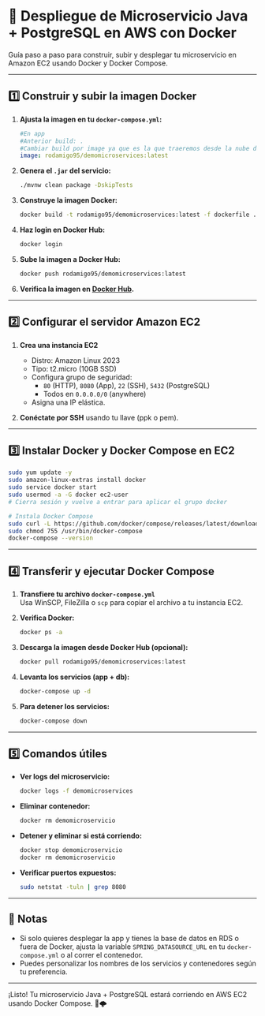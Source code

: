 # 🚀 Despliegue de Microservicio Java + PostgreSQL en AWS con Docker

Guía paso a paso para construir, subir y desplegar tu microservicio en Amazon EC2 usando Docker y Docker Compose.

---

## 1️⃣ Construir y subir la imagen Docker

1. **Ajusta la imagen en tu `docker-compose.yml`:**
   ```yaml
   #En app
   #Anterior build: .
   #Cambiar build por image ya que es la que traeremos desde la nube de docker hub.
   image: rodamigo95/demomicroservices:latest
   ```

2. **Genera el `.jar` del servicio:**
   ```sh
   ./mvnw clean package -DskipTests
   ```

3. **Construye la imagen Docker:**
   ```sh
   docker build -t rodamigo95/demomicroservices:latest -f dockerfile .
   ```

4. **Haz login en Docker Hub:**
   ```sh
   docker login
   ```

5. **Sube la imagen a Docker Hub:**
   ```sh
   docker push rodamigo95/demomicroservices:latest
   ```

6. **Verifica la imagen en [Docker Hub](https://hub.docker.com).**

---

## 2️⃣ Configurar el servidor Amazon EC2

1. **Crea una instancia EC2**  
   - Distro: Amazon Linux 2023  
   - Tipo: t2.micro (10GB SSD)
   - Configura grupo de seguridad:  
     - `80` (HTTP), `8080` (App), `22` (SSH), `5432` (PostgreSQL)  
     - Todos en `0.0.0.0/0` (anywhere)
   - Asigna una IP elástica.

2. **Conéctate por SSH** usando tu llave (ppk o pem).

---

## 3️⃣ Instalar Docker y Docker Compose en EC2

```sh
sudo yum update -y
sudo amazon-linux-extras install docker
sudo service docker start
sudo usermod -a -G docker ec2-user
# Cierra sesión y vuelve a entrar para aplicar el grupo docker

# Instala Docker Compose
sudo curl -L https://github.com/docker/compose/releases/latest/download/docker-compose-linux-$(uname -m) -o /usr/bin/docker-compose
sudo chmod 755 /usr/bin/docker-compose
docker-compose --version
```

---

## 4️⃣ Transferir y ejecutar Docker Compose

1. **Transfiere tu archivo `docker-compose.yml`**  
   Usa WinSCP, FileZilla o `scp` para copiar el archivo a tu instancia EC2.

2. **Verifica Docker:**
   ```sh
   docker ps -a
   ```

3. **Descarga la imagen desde Docker Hub (opcional):**
   ```sh
   docker pull rodamigo95/demomicroservices:latest
   ```

4. **Levanta los servicios (app + db):**
   ```sh
   docker-compose up -d
   ```

5. **Para detener los servicios:**
   ```sh
   docker-compose down
   ```

---

## 5️⃣ Comandos útiles

- **Ver logs del microservicio:**
  ```sh
  docker logs -f demomicroservices
  ```

- **Eliminar contenedor:**
  ```sh
  docker rm demomicroservicio
  ```

- **Detener y eliminar si está corriendo:**
  ```sh
  docker stop demomicroservicio
  docker rm demomicroservicio
  ```

- **Verificar puertos expuestos:**
  ```sh
  sudo netstat -tuln | grep 8080
  ```

---

## 📝 Notas

- Si solo quieres desplegar la app y tienes la base de datos en RDS o fuera de Docker, ajusta la variable `SPRING_DATASOURCE_URL` en tu `docker-compose.yml` o al correr el contenedor.
- Puedes personalizar los nombres de los servicios y contenedores según tu preferencia.

---

¡Listo! Tu microservicio Java + PostgreSQL estará corriendo en AWS EC2 usando Docker Compose. 🚢🌩️